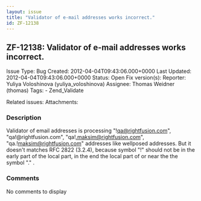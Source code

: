 ```yaml
---
layout: issue
title: "Validator of e-mail addresses works incorrect."
id: ZF-12138
---
```


ZF-12138: Validator of e-mail addresses works incorrect.
--------------------------------------------------------

 Issue Type: Bug Created: 2012-04-04T09:43:06.000+0000 Last Updated: 2012-04-04T09:43:06.000+0000 Status: Open Fix version(s): 
 Reporter:  Yuliya Voloshinova (yuliya\_voloshinova)  Assignee:  Thomas Weidner (thomas)  Tags: - Zend\_Validate
 
 Related issues: 
 Attachments: 
### Description

Validator of email addresses is processing "!qa@rightfusion.com", "qa!@rightfusion.com", "qa!.maksim@rightfusion.com", "qa.!maksim@rightfusion.com" addresses like wellposed addresses. But it doesn't matches RFC 2822 (3.2.4), because symbol "!" should not be in the early part of the local part, in the end the local part of or near the the symbol "." .

 

 

### Comments

No comments to display